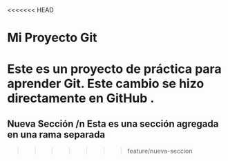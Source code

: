 <<<<<<< HEAD
# Mi Proyecto Git
Este es un proyecto de práctica para aprender Git.
Este cambio se hizo directamente en GitHub .
=======
## Nueva Sección /n Esta es una sección agregada en una rama separada
>>>>>>> feature/nueva-seccion
